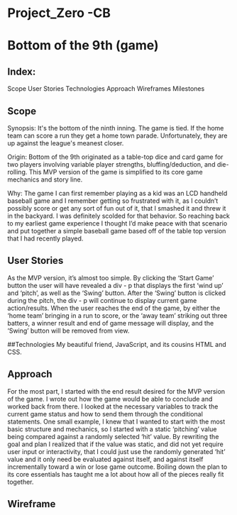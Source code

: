 # Project_Zero  -CB
# Bottom of the 9th  (game)

## Index:

Scope 
User Stories
Technologies
Approach
Wireframes
Milestones


## Scope
Synopsis:
It's the bottom of the ninth inning. The game is tied. If the home team can score a run they get a home town parade. Unfortunately, they are up against the league's meanest closer.

Origin:
Bottom of the 9th originated as a table-top dice and card game for two players involving variable player strengths, bluffing/deduction, and die-rolling. This MVP version of the game is simplified to its core game mechanics and story line. 

Why:
The game I can first remember playing as a kid was an LCD handheld baseball game and I remember getting so frustrated with it, as I couldn’t possibly score or get any sort of fun out of it, that I smashed it and threw it in the backyard. I was definitely scolded for that behavior. So reaching back to my earliest game experience I thought I’d make peace with that scenario and put together a simple baseball game based off of the table top version that I had recently played. 


## User Stories
As the MVP version, it’s almost too simple. By clicking the ‘Start Game’ button the user will have revealed a div - p that displays the first ‘wind up’ and ‘pitch’, as well as the ‘Swing’ button. After the ‘Swing’ button is clicked during the pitch, the div - p will continue to display current game action/results. When the user reaches the end of the game, by either the ‘home team’ bringing in a run to score, or the ‘away team’ striking out three batters, a winner result and end of game message will display, and the ‘Swing’ button will be removed from view. 


##Technologies 
My beautiful friend, JavaScript, and its cousins HTML and CSS. 


## Approach
For the most part, I started with the end result desired for the MVP version of the game. I wrote out how the game would be able to conclude and worked back from there. I looked at the necessary variables to track the current game status and how to send them through the conditional statements. One small example, I knew that I wanted to start with the most basic structure and mechanics, so I started with a static ‘pitching’ value being compared against a randomly selected ‘hit’ value. By rewriting the goal and plan I realized that if the value was static, and did not yet require user input or interactivity, that I could just use the randomly generated ‘hit’ value and it only need be evaluated against itself, and against itself incrementally toward a win or lose game outcome. Boiling down the plan to its core essentials has taught me a lot about how all of the pieces really fit together. 


## Wireframe

